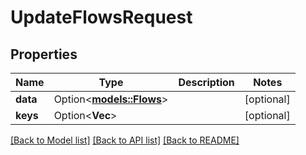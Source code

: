 # UpdateFlowsRequest

## Properties

Name | Type | Description | Notes
------------ | ------------- | ------------- | -------------
**data** | Option<[**models::Flows**](Flows.md)> |  | [optional]
**keys** | Option<**Vec<String>**> |  | [optional]

[[Back to Model list]](../README.md#documentation-for-models) [[Back to API list]](../README.md#documentation-for-api-endpoints) [[Back to README]](../README.md)



